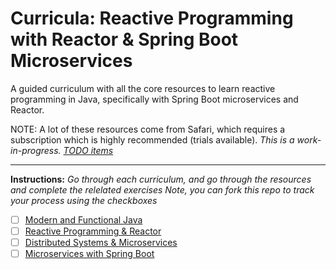 # Curricula: Reactive Programming with Reactor & Spring Boot Microservices

A guided curriculum with all the core resources to learn reactive programming in Java, specifically with Spring Boot microservices and Reactor.

NOTE: A lot of these resources come from Safari, which requires a subscription which is highly recommended (trials available). *This is a work-in-progress. [TODO items](todo.md)*

--- 

**Instructions:** *Go through each curriculum, and go through the resources and complete the relelated exercises Note, you can fork this repo to track your process using the checkboxes*

* [ ] [Modern and Functional Java](curric-java.md#Java-Foundation-for-Reactive)
* [ ] [Reactive Programming & Reactor](curric-java#Reactive-and-Reactor.md)
* [ ] [Distributed Systems & Microservices](curric-spring-boot-microservices.md)
* [ ] [Microservices with Spring Boot](curric-spring-boot-microservices.md#Spring-and-Spring-Boot)
